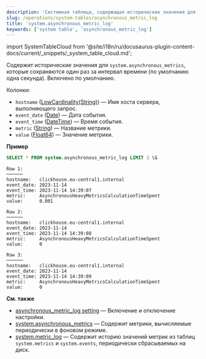 ```yaml
---
description: 'Системная таблица, содержащая исторические значения для `system.asynchronous_metrics`, которые сохраняются один раз за интервал времени (по умолчанию одна секунда)'
slug: /operations/system-tables/asynchronous_metric_log
title: 'system.asynchronous_metric_log'
keywords: ['system table', 'asynchronous_metric_log']
---
```

import SystemTableCloud from '@site/i18n/ru/docusaurus-plugin-content-docs/current/_snippets/_system_table_cloud.md';

<SystemTableCloud/>

Содержит исторические значения для `system.asynchronous_metrics`, которые сохраняются один раз за интервал времени (по умолчанию одна секунда). Включено по умолчанию.

Колонки:

- `hostname` ([LowCardinality(String)](../../sql-reference/data-types/string.md)) — Имя хоста сервера, выполняющего запрос.
- `event_date` ([Date](../../sql-reference/data-types/date.md)) — Дата события.
- `event_time` ([DateTime](../../sql-reference/data-types/datetime.md)) — Время события.
- `metric` ([String](../../sql-reference/data-types/string.md)) — Название метрики.
- `value` ([Float64](../../sql-reference/data-types/float.md)) — Значение метрики.

**Пример**

``` sql
SELECT * FROM system.asynchronous_metric_log LIMIT 3 \G
```

``` text
Row 1:
──────
hostname:   clickhouse.eu-central1.internal
event_date: 2023-11-14
event_time: 2023-11-14 14:39:07
metric:     AsynchronousHeavyMetricsCalculationTimeSpent
value:      0.001

Row 2:
──────
hostname:   clickhouse.eu-central1.internal
event_date: 2023-11-14
event_time: 2023-11-14 14:39:08
metric:     AsynchronousHeavyMetricsCalculationTimeSpent
value:      0

Row 3:
──────
hostname:   clickhouse.eu-central1.internal
event_date: 2023-11-14
event_time: 2023-11-14 14:39:09
metric:     AsynchronousHeavyMetricsCalculationTimeSpent
value:      0
```

**См. также**

- [asynchronous_metric_log setting](../../operations/server-configuration-parameters/settings.md#asynchronous_metric_log) — Включение и отключение настройки.
- [system.asynchronous_metrics](../system-tables/asynchronous_metrics.md) — Содержит метрики, вычисляемые периодически в фоновом режиме.
- [system.metric_log](../system-tables/metric_log.md) — Содержит историю значений метрик из таблиц `system.metrics` и `system.events`, периодически сбрасываемых на диск.
